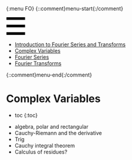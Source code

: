 {:menu FO}
{::comment}menu-start{:/comment}

<div class="dropdown">
<label id="hamburger-menu"><img id="hamburger" src="figs/hamburger.png"></label>
<div class="dropdown-content">
<ul>
<li><a href="FO-Intro.html">Introduction to Fourier Series and Transforms</a></li>
<li><a href="FO-ComplexVariables.html">Complex Variables</a></li>
<li><a href="FO-FourierSeries.html">Fourier Series</a></li>
<li><a href="FO-FourierTransforms.html">Fourier Transforms</a></li>
</ul>
</div>
</div>

{::comment}menu-end{:/comment}


# Complex Variables

* toc
{:toc}

+ algebra, polar and rectangular
+ Cauchy-Riemann and the derivative
+ Trig
+ Cauchy integral theorem
+ Calculus of residues?
